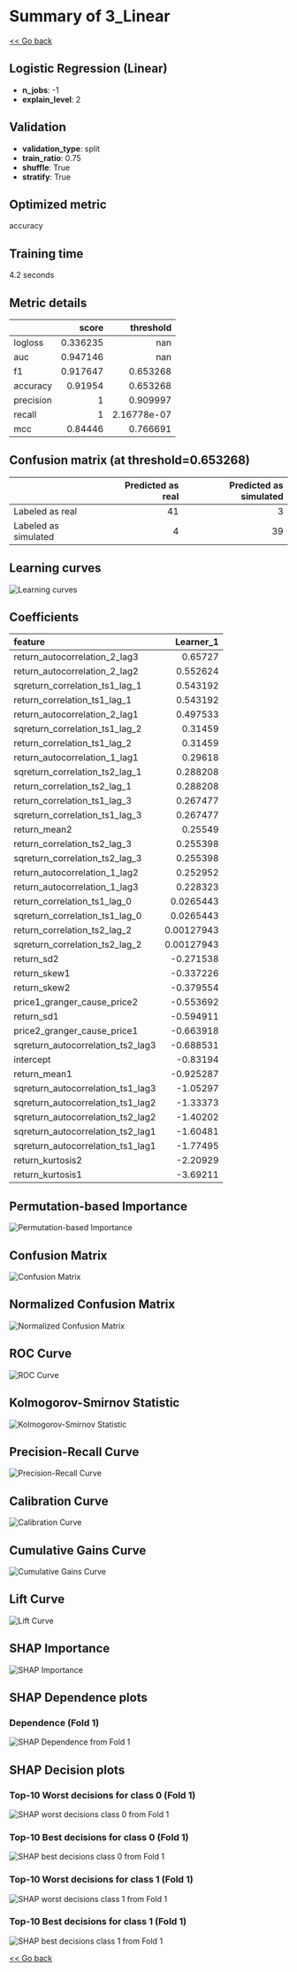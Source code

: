 # Summary of 3_Linear

[<< Go back](../README.md)


## Logistic Regression (Linear)
- **n_jobs**: -1
- **explain_level**: 2

## Validation
 - **validation_type**: split
 - **train_ratio**: 0.75
 - **shuffle**: True
 - **stratify**: True

## Optimized metric
accuracy

## Training time

4.2 seconds

## Metric details
|           |    score |     threshold |
|:----------|---------:|--------------:|
| logloss   | 0.336235 | nan           |
| auc       | 0.947146 | nan           |
| f1        | 0.917647 |   0.653268    |
| accuracy  | 0.91954  |   0.653268    |
| precision | 1        |   0.909997    |
| recall    | 1        |   2.16778e-07 |
| mcc       | 0.84446  |   0.766691    |


## Confusion matrix (at threshold=0.653268)
|                      |   Predicted as real |   Predicted as simulated |
|:---------------------|--------------------:|-------------------------:|
| Labeled as real      |                  41 |                        3 |
| Labeled as simulated |                   4 |                       39 |

## Learning curves
![Learning curves](learning_curves.png)

## Coefficients
| feature                           |   Learner_1 |
|:----------------------------------|------------:|
| return_autocorrelation_2_lag3     |  0.65727    |
| return_autocorrelation_2_lag2     |  0.552624   |
| sqreturn_correlation_ts1_lag_1    |  0.543192   |
| return_correlation_ts1_lag_1      |  0.543192   |
| return_autocorrelation_2_lag1     |  0.497533   |
| sqreturn_correlation_ts1_lag_2    |  0.31459    |
| return_correlation_ts1_lag_2      |  0.31459    |
| return_autocorrelation_1_lag1     |  0.29618    |
| sqreturn_correlation_ts2_lag_1    |  0.288208   |
| return_correlation_ts2_lag_1      |  0.288208   |
| return_correlation_ts1_lag_3      |  0.267477   |
| sqreturn_correlation_ts1_lag_3    |  0.267477   |
| return_mean2                      |  0.25549    |
| return_correlation_ts2_lag_3      |  0.255398   |
| sqreturn_correlation_ts2_lag_3    |  0.255398   |
| return_autocorrelation_1_lag2     |  0.252952   |
| return_autocorrelation_1_lag3     |  0.228323   |
| return_correlation_ts1_lag_0      |  0.0265443  |
| sqreturn_correlation_ts1_lag_0    |  0.0265443  |
| return_correlation_ts2_lag_2      |  0.00127943 |
| sqreturn_correlation_ts2_lag_2    |  0.00127943 |
| return_sd2                        | -0.271538   |
| return_skew1                      | -0.337226   |
| return_skew2                      | -0.379554   |
| price1_granger_cause_price2       | -0.553692   |
| return_sd1                        | -0.594911   |
| price2_granger_cause_price1       | -0.663918   |
| sqreturn_autocorrelation_ts2_lag3 | -0.688531   |
| intercept                         | -0.83194    |
| return_mean1                      | -0.925287   |
| sqreturn_autocorrelation_ts1_lag3 | -1.05297    |
| sqreturn_autocorrelation_ts1_lag2 | -1.33373    |
| sqreturn_autocorrelation_ts2_lag2 | -1.40202    |
| sqreturn_autocorrelation_ts2_lag1 | -1.60481    |
| sqreturn_autocorrelation_ts1_lag1 | -1.77495    |
| return_kurtosis2                  | -2.20929    |
| return_kurtosis1                  | -3.69211    |


## Permutation-based Importance
![Permutation-based Importance](permutation_importance.png)
## Confusion Matrix

![Confusion Matrix](confusion_matrix.png)


## Normalized Confusion Matrix

![Normalized Confusion Matrix](confusion_matrix_normalized.png)


## ROC Curve

![ROC Curve](roc_curve.png)


## Kolmogorov-Smirnov Statistic

![Kolmogorov-Smirnov Statistic](ks_statistic.png)


## Precision-Recall Curve

![Precision-Recall Curve](precision_recall_curve.png)


## Calibration Curve

![Calibration Curve](calibration_curve_curve.png)


## Cumulative Gains Curve

![Cumulative Gains Curve](cumulative_gains_curve.png)


## Lift Curve

![Lift Curve](lift_curve.png)



## SHAP Importance
![SHAP Importance](shap_importance.png)

## SHAP Dependence plots

### Dependence (Fold 1)
![SHAP Dependence from Fold 1](learner_fold_0_shap_dependence.png)

## SHAP Decision plots

### Top-10 Worst decisions for class 0 (Fold 1)
![SHAP worst decisions class 0 from Fold 1](learner_fold_0_shap_class_0_worst_decisions.png)
### Top-10 Best decisions for class 0 (Fold 1)
![SHAP best decisions class 0 from Fold 1](learner_fold_0_shap_class_0_best_decisions.png)
### Top-10 Worst decisions for class 1 (Fold 1)
![SHAP worst decisions class 1 from Fold 1](learner_fold_0_shap_class_1_worst_decisions.png)
### Top-10 Best decisions for class 1 (Fold 1)
![SHAP best decisions class 1 from Fold 1](learner_fold_0_shap_class_1_best_decisions.png)

[<< Go back](../README.md)
